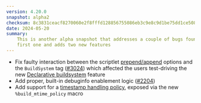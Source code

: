 ```yaml
---
version: 4.20.0
snapshot: alpha2
checksum: 8c3831ceacf8270060e2f8fffd128856755086eb3c9e8c9d1be75dd1ce508512
date: 2024-05-20
summary:
    This is another alpha snapshot that addresses a couple of bugs found in the
    first one and adds two new features
---
```


* Fix faulty interaction between the scriptlet [prepend/append](https://rpm-software-management.github.io/rpm/manual/spec.html#build-scriptlets) options and the `BuildSystem` tag ([#3024](https://github.com/rpm-software-management/rpm/issues/3024)) which affected the users test-driving the new [Declarative buildsystem](https://rpm-software-management.github.io/rpm/manual/buildsystem.html) feature
* Add proper, built-in debuginfo enablement logic ([#2204](https://github.com/rpm-software-management/rpm/issues/2204))
* Add support for a [timestamp handling policy](https://rpm-software-management.github.io/rpm/manual/buildprocess.html#reproducability), exposed via the new `%build_mtime_policy` macro
